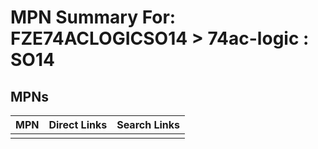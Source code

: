 



# MPN Summary For: FZE74ACLOGICSO14 > 74ac-logic : SO14

## MPNs
  

|MPN|Direct Links|Search Links|
| :--- | :--- | :--- |
||||
